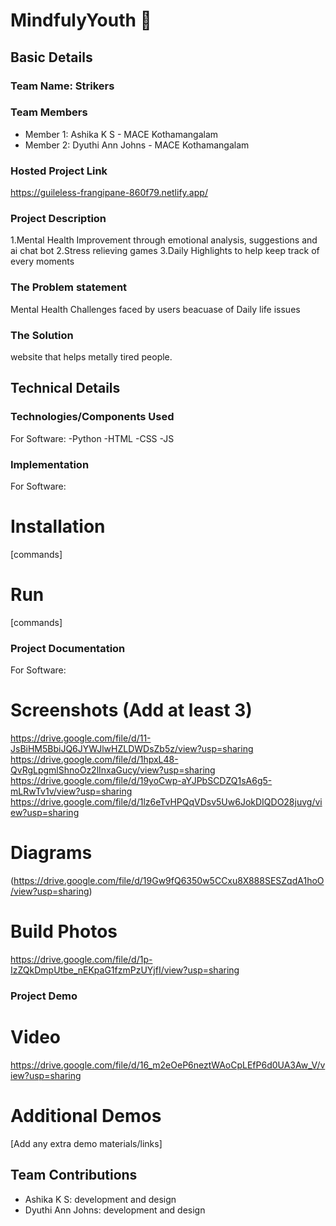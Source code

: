 # MindfulyYouth 🎯


## Basic Details
### Team Name: Strikers


### Team Members
- Member 1: Ashika K S - MACE Kothamangalam
- Member 2: Dyuthi Ann Johns - MACE Kothamangalam

### Hosted Project Link
https://guileless-frangipane-860f79.netlify.app/

### Project Description
1.Mental Health Improvement through emotional analysis, suggestions and ai chat bot
2.Stress relieving games
3.Daily Highlights to help keep track of every moments

### The Problem statement
Mental Health Challenges faced by users beacuase of Daily life issues 

### The Solution
website that helps metally tired people.

## Technical Details
### Technologies/Components Used
For Software:
-Python
-HTML
-CSS
-JS

### Implementation
For Software:
# Installation
[commands]

# Run
[commands]

### Project Documentation
For Software:

# Screenshots (Add at least 3)
https://drive.google.com/file/d/11-JsBiHM5BbiJQ6JYWJlwHZLDWDsZb5z/view?usp=sharing
https://drive.google.com/file/d/1hpxL48-QvRgLpgmlShnoOz2lInxaGucy/view?usp=sharing
https://drive.google.com/file/d/19yoCwp-aYJPbSCDZQ1sA6g5-mLRwTv1v/view?usp=sharing
https://drive.google.com/file/d/1lz6eTvHPQqVDsv5Uw6JokDIQDO28juvg/view?usp=sharing

# Diagrams
(https://drive.google.com/file/d/19Gw9fQ6350w5CCxu8X888SESZqdA1hoO/view?usp=sharing)


# Build Photos
https://drive.google.com/file/d/1p-IzZQkDmpUtbe_nEKpaG1fzmPzUYjfI/view?usp=sharing


### Project Demo
# Video
https://drive.google.com/file/d/16_m2eOeP6neztWAoCpLEfP6d0UA3Aw_V/view?usp=sharing

# Additional Demos
[Add any extra demo materials/links]

## Team Contributions
- Ashika K S: development and design
- Dyuthi Ann Johns: development and design
